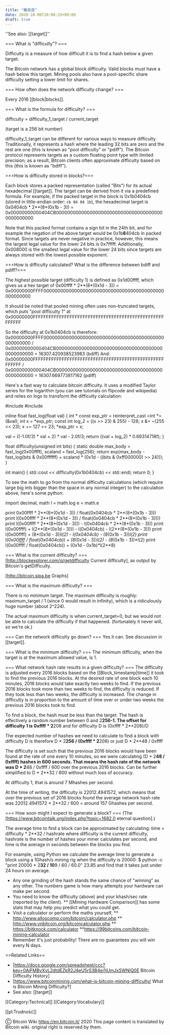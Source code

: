 ```yaml
---
title: "難易度"
date: 2020-10-06T20:08:33+09:00
draft: true
---
```


''See also: [[target]]''

=== What is "difficulty"? ===

Difficulty is a measure of how difficult it is to find a hash below a given target.

The Bitcoin network has a global block difficulty. Valid blocks must have a hash below this target.
Mining pools also have a pool-specific share difficulty setting a lower limit for shares.

=== How often does the network difficulty change? ===

Every 2016 [[block|blocks]].

=== What is the formula for difficulty? ===

difficulty = difficulty_1_target / current_target 

(target is a 256 bit number)

difficulty_1_target can be different for various ways to measure difficulty.
Traditionally, it represents a hash where the leading 32 bits are zero and the rest are one (this is known as "pool difficulty" or "pdiff").
The Bitcoin protocol represents targets as a custom floating point type with limited precision; as a result, Bitcoin clients often approximate difficulty based on this (this is known as "bdiff").

===How is difficulty stored in blocks?===

Each block stores a packed representation (called "Bits") for its actual hexadecimal [[target]]. The target can be derived from it via a predefined formula. For example, if the packed target in the block is 0x1b0404cb (stored in little-endian order: <code>cb 04 04 1b</code>), the hexadecimal target is
 0x0404cb * 2**(8*(0x1b - 3)) = 0x00000000000404CB000000000000000000000000000000000000000000000000

Note that this packed format contains a sign bit in the 24th bit, and for example the negation of the above target would be 0x1b<b>8</b>404cb in packed format. Since targets are never negative in practice, however, this means the largest legal value for the lower 24 bits is 0x7fffff. Additionally, 0x008000 is the smallest legal value for the lower 24 bits since targets are always stored with the lowest possible exponent.

===How is difficulty calculated? What is the difference between bdiff and pdiff?===

The highest possible target (difficulty 1) is defined as 0x1d00ffff, which gives us a hex target of
 0x00ffff * 2**(8*(0x1d - 3)) = 0x00000000FFFF0000000000000000000000000000000000000000000000000000

It should be noted that pooled mining often uses non-truncated targets, which puts "pool difficulty 1" at
 0x00000000FFFFFFFFFFFFFFFFFFFFFFFFFFFFFFFFFFFFFFFFFFFFFFFFFFFFFFFF

So the difficulty at 0x1b0404cb is therefore:
 0x00000000FFFF0000000000000000000000000000000000000000000000000000 /
 0x00000000000404CB000000000000000000000000000000000000000000000000 
 = 16307.420938523983 (bdiff)
And:
 0x00000000FFFFFFFFFFFFFFFFFFFFFFFFFFFFFFFFFFFFFFFFFFFFFFFFFFFFFFFF /
 0x00000000000404CB000000000000000000000000000000000000000000000000 
 = 16307.669773817162 (pdiff)

Here's a fast way to calculate bitcoin difficulty. It uses a modified Taylor series for the logarithm (you can see tutorials on flipcode and wikipedia) and relies on logs to transform the difficulty calculation:

<source lang="cpp">
#include <iostream>
#include <cmath>

inline float fast_log(float val)
{
   int * const exp_ptr = reinterpret_cast <int *>(&val);
   int x = *exp_ptr;
   const int log_2 = ((x >> 23) & 255) - 128;
   x &= ~(255 << 23);
   x += 127 << 23;
   *exp_ptr = x;

   val = ((-1.0f/3) * val + 2) * val - 2.0f/3;
   return ((val + log_2) * 0.69314718f);
} 

float difficulty(unsigned int bits)
{
    static double max_body = fast_log(0x00ffff), scaland = fast_log(256);
    return exp(max_body - fast_log(bits & 0x00ffffff) + scaland * (0x1d - ((bits & 0xff000000) >> 24)));
}

int main()
{
    std::cout << difficulty(0x1b0404cb) << std::endl;
    return 0;
}
</source>

To see the math to go from the normal difficulty calculations (which require large big ints bigger than the space in any normal integer) to the calculation above, here's some python:

<source lang="python">
import decimal, math
l = math.log
e = math.e

print 0x00ffff * 2**(8*(0x1d - 3)) / float(0x0404cb * 2**(8*(0x1b - 3)))
print l(0x00ffff * 2**(8*(0x1d - 3)) / float(0x0404cb * 2**(8*(0x1b - 3))))
print l(0x00ffff * 2**(8*(0x1d - 3))) - l(0x0404cb * 2**(8*(0x1b - 3)))
print l(0x00ffff) + l(2**(8*(0x1d - 3))) - l(0x0404cb) - l(2**(8*(0x1b - 3)))
print l(0x00ffff) + (8*(0x1d - 3))*l(2) - l(0x0404cb) - (8*(0x1b - 3))*l(2)
print l(0x00ffff / float(0x0404cb)) + (8*(0x1d - 3))*l(2) - (8*(0x1b - 3))*l(2)
print l(0x00ffff / float(0x0404cb)) + (0x1d - 0x1b)*l(2**8)
</source>

=== What is the current difficulty? ===
[http://blockexplorer.com/q/getdifficulty Current difficulty], as output by Bitcoin's getDifficulty.

[http://bitcoin.sipa.be Graphs]

=== What is the maximum difficulty? ===

There is no minimum target. The maximum difficulty is roughly: maximum_target / 1 (since 0 would result in infinity), which is a ridiculously huge number (about 2^224).

The actual maximum difficulty is when current_target=0, but we would not be able to calculate the difficulty if that happened. (fortunately it never will, so we're ok.)

=== Can the network difficulty go down? ===
Yes it can. See discussion in [[target]].

=== What is the minimum difficulty? ===
The minimum difficulty, when the target is at the maximum allowed value, is 1.

=== What network hash rate results in a given difficulty? ===
The difficulty is adjusted every 2016 blocks based on the [[Block_timestamp|time]] it took to find the previous 2016 blocks.  At the desired rate of one block each 10 minutes, 2016 blocks would take exactly two weeks to find.  If the previous 2016 blocks took more than two weeks to find, the difficulty is reduced.  If they took less than two weeks, the difficulty is increased.  The change in difficulty is in proportion to the amount of time over or under two weeks the previous 2016 blocks took to find.

To find a block, the hash must be less than the target.  The hash is effectively a random number between 0 and 2**256-1.  The offset for difficulty 1 is
 0xffff * 2**208
and for difficulty D is
 (0xffff * 2**208)/D

The expected number of hashes we need to calculate to find a block with difficulty D is therefore
 D * 2**256 / (0xffff * 2**208)
or just
 D * 2**48 / 0xffff

The difficulty is set such that the previous 2016 blocks would have been found at the rate of one every 10 minutes, so we were calculating (D * 2**48 / 0xffff) hashes in 600 seconds.  That means the hash rate of the network was
 D * 2**48 / 0xffff / 600
over the previous 2016 blocks.  Can be further simplified to
 D * 2**32 / 600
without much loss of accuracy.

At difficulty 1, that is around 7 Mhashes per second.

At the time of writing, the difficulty is 22012.4941572, which means that over the previous set of 2016 blocks found the average network hash rate was
 22012.4941572 * 2**32 / 600 = around 157 Ghashes per second.

=== How soon might I expect to generate a block? ===
(The [https://www.bitcointalk.org/index.php?topic=1682.0 eternal question].)

The average time to find a block can be approximated by calculating:
 time = difficulty * 2**32 / hashrate
where difficulty is the current difficulty, hashrate is the number of hashes your miner calculates per second, and time is the average in seconds between the blocks you find.

For example, using Python we calculate the average time to generate a block using a 1Ghash/s mining rig when the difficulty is 20000:
 $ python -c "print 20000 * 2**32 / 10**9 / 60 / 60.0"
 23.85
and find that it takes just under 24 hours on average.

* Any one grinding of the hash stands the same chance of "winning" as any other.  The numbers game is how many attempts your hardware can make per second.
* You need to know the difficulty (above) and your khash/sec rate (reported by the client).
** [[Mining Hardware Comparison]] has some stats that may help you predict what you could get.
* Visit a calculator or perform the maths yourself,
** http://www.alloscomp.com/bitcoin/calculator.php
** http://www.vnbitcoin.org/bitcoincalculator.php
** https://bitknock.com/calculator
**https://99bitcoins.com/bitcoin-mining-calculator
* Remember it's just probability!  There are no guarantees you will win every N days.

==Related Links==

* [https://docs.google.com/spreadsheet/ccc?key=0AiFMBvXvL2dtdEZkR2J4eU5rS3B4ei1iUmJxSWNlQ0E Bitcoin Difficulty History]
* [https://www.bitcoinmining.com/what-is-bitcoin-mining-difficulty/ What is Bitcoin Mining Difficulty?]
* See also: [[target]]

[[Category:Technical]]
[[Category:Vocabulary]]

[[pl:Trudność]]

Ⓒ Bitcoin Wiki https://en.bitcoin.it/ 2020
This page content is translated by Bitcoin wiki. original right is reserved by them.
